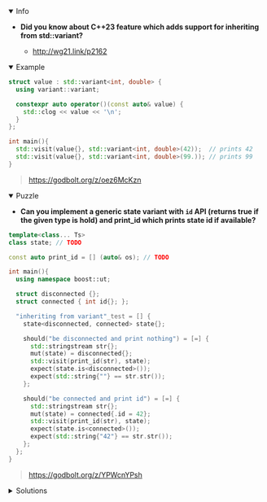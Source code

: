 <details open><summary>Info</summary><p>

* **Did you know about C++23 feature which adds support for inheriting from std::variant?**

  * http://wg21.link/p2162

</p></details><details open><summary>Example</summary><p>

```cpp
struct value : std::variant<int, double> {
  using variant::variant;

  constexpr auto operator()(const auto& value) {
    std::clog << value << '\n';
  }
};

int main(){
  std::visit(value{}, std::variant<int, double>(42));  // prints 42
  std::visit(value{}, std::variant<int, double>(99.)); // prints 99
}
```

> https://godbolt.org/z/oez6McKzn

</p></details><details open><summary>Puzzle</summary><p>

* **Can you implement a generic state variant with `id` API (returns true if the given type is hold) and print_id which prints state id if available?**

```cpp
template<class... Ts>
class state; // TODO

const auto print_id = [] (auto& os); // TODO

int main(){
  using namespace boost::ut;

  struct disconnected {};
  struct connected { int id{}; };

  "inheriting from variant"_test = [] {
    state<disconnected, connected> state{};

    should("be disconnected and print nothing") = [=] {
      std::stringstream str{};
      mut(state) = disconnected{};
      std::visit(print_id(str), state);
      expect(state.is<disconnected>());
      expect(std::string{""} == str.str());
    };

    should("be connected and print id") = [=] {
      std::stringstream str{};
      mut(state) = connected{.id = 42};
      std::visit(print_id(str), state);
      expect(state.is<connected>());
      expect(std::string{"42"} == str.str());
    };
  };
}
```

> https://godbolt.org/z/YPWcnYPsh

</p></details><details><summary>Solutions</summary><p>

```cpp
template<class... Ts>
struct state : std::variant<Ts...> {
    template<class T>
    state& operator=(T&& t) noexcept {
        return (*this = state{t});
    }

    template<class T>
    bool is() const {
        return std::holds_alternative<T>(*this);
    }
};

const auto print_id = [] (auto& os) {
    return [&os] (const auto& st) {
        if constexpr (requires { st.id; }) {
            os << st.id;
        } else {
            os << "";
        }
    };
};
```

> https://godbolt.org/z/ndK5jnT4W

```cpp
template <class... Ts>
struct state : std::variant<Ts...> {
  using std::variant<Ts...>::operator=;

  template <typename T>
  [[nodiscard]] constexpr auto is() const noexcept -> bool {
    return std::holds_alternative<T>(*this);
  }
};

const auto print_id = [](auto& os) {
  return [&](const auto state) {
    if constexpr (requires { state.id; }) {
      os << state.id;
    }
  };
};
```

> https://godbolt.org/z/7W5chhjY5

```cpp
template<class... Ts>
class state : public std::variant<Ts...> {
  using base = std::variant<Ts...>;
  using base::base;

public:
  template <typename T>
  constexpr bool is() const { return holds_alternative<T>(*this); }
};

const auto print_id = [] (auto& os) {
  return [&] (const auto& member) {
    if constexpr (requires { member.id; }) {
      os << member.id;
    }
  };
};
```

> https://godbolt.org/z/vM387vehn

```cpp
template<class... Ts>
struct state : std::variant<Ts...> {
    using std::variant<Ts...>::variant;

    template <typename T>
    constexpr auto is() const noexcept -> bool {
        return std::holds_alternative<T>(*this);
    }
};

const auto print_id = [] (auto& os) {
    return [&] (auto const& state) {
        if constexpr (requires { state.id; }) {
            os << state.id;
        }
    };
};
```

> https://godbolt.org/z/xx7zj3jzs

```cpp
template<class... Ts>
class state : public std::variant<Ts...> {
public:
    using std::variant<Ts...>::variant;

    template <class T>
    constexpr auto is() const {
        return std::holds_alternative<T>(*this);
    }
};

const auto print_id = [] ([[maybe_unused]] auto& os) {
    return [&] (const auto& v) {
        if constexpr (requires { os << v.id; }) {
            os << v.id;
        }
    };
};
```

> https://godbolt.org/z/r15dWoE6T

```cpp
template<class... Ts>
struct state:std::variant<Ts...>
{
    using std::variant<Ts...>::variant;
    template<class T>
    constexpr bool is() const
    {
        return std::holds_alternative<T>(*this);
    }
};

const auto print_id (auto& os)
{
    return [&os](auto const & val){
        if constexpr ( requires { val.id; })
            os << val.id;
    };
}
```

> https://godbolt.org/z/TYhej3xsa

```cpp
template<class... Ts>
class state : public std::variant<Ts...> {
public:
    template<class C>
    bool is() const { return std::holds_alternative<C>(*this); }
    template<class T>
    state& operator=(T&& t) {
        std::variant<Ts...>::operator=(std::forward<T>(t));
        return *this;
     }
};

template<typename T> using Id_t = decltype(std::declval<T&>().id);
template<typename T> constexpr bool HasMember_id = std::experimental::is_detected_v< Id_t, T>;

const auto print_id = [] (auto& os) {
    return [&os]<typename T>(T const& t) {
        if constexpr(HasMember_id<T>)
            os << t.id;
    };
};
```

> https://godbolt.org/z/dzY344zv1

```cpp
template<class... Ts>
class state : public std::variant<Ts ...> {
public:
    using std::variant<Ts ...>::variant;

    template<class T>
    constexpr auto is() const{
        return std::holds_alternative<T>(*this);
    }
};

const auto print_id = [] (auto& os) {
    return [&](const auto & v){
        if constexpr (requires { v.id; })
            os << v.id;
    };
};
```

> https://godbolt.org/z/q3x6Wv6j7
